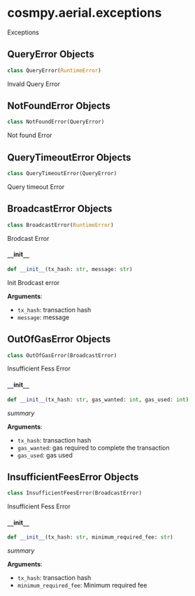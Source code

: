 <a id="cosmpy.aerial.exceptions"></a>

# cosmpy.aerial.exceptions

Exceptions

<a id="cosmpy.aerial.exceptions.QueryError"></a>

## QueryError Objects

```python
class QueryError(RuntimeError)
```

Invald Query Error

<a id="cosmpy.aerial.exceptions.NotFoundError"></a>

## NotFoundError Objects

```python
class NotFoundError(QueryError)
```

Not found Error

<a id="cosmpy.aerial.exceptions.QueryTimeoutError"></a>

## QueryTimeoutError Objects

```python
class QueryTimeoutError(QueryError)
```

Query timeout Error

<a id="cosmpy.aerial.exceptions.BroadcastError"></a>

## BroadcastError Objects

```python
class BroadcastError(RuntimeError)
```

Brodcast Error

<a id="cosmpy.aerial.exceptions.BroadcastError.__init__"></a>

#### `__`init`__`

```python
def __init__(tx_hash: str, message: str)
```

Init Brodcast error

**Arguments**:

- `tx_hash`: transaction hash
- `message`: message

<a id="cosmpy.aerial.exceptions.OutOfGasError"></a>

## OutOfGasError Objects

```python
class OutOfGasError(BroadcastError)
```

Insufficient Fess Error

<a id="cosmpy.aerial.exceptions.OutOfGasError.__init__"></a>

#### `__`init`__`

```python
def __init__(tx_hash: str, gas_wanted: int, gas_used: int)
```

_summary_

**Arguments**:

- `tx_hash`: transaction hash
- `gas_wanted`: gas required to complete the transaction
- `gas_used`: gas used

<a id="cosmpy.aerial.exceptions.InsufficientFeesError"></a>

## InsufficientFeesError Objects

```python
class InsufficientFeesError(BroadcastError)
```

Insufficient Fess Error

<a id="cosmpy.aerial.exceptions.InsufficientFeesError.__init__"></a>

#### `__`init`__`

```python
def __init__(tx_hash: str, minimum_required_fee: str)
```

_summary_

**Arguments**:

- `tx_hash`: transaction hash
- `minimum_required_fee`: Minimum required fee

